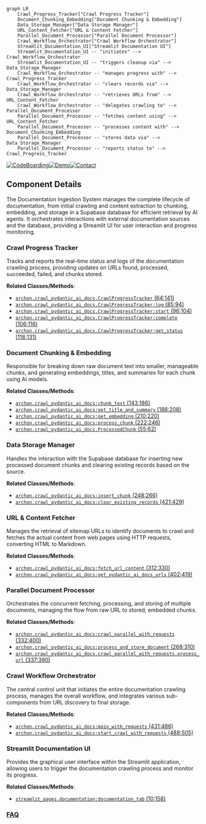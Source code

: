 ```mermaid
graph LR
    Crawl_Progress_Tracker["Crawl Progress Tracker"]
    Document_Chunking_Embedding["Document Chunking & Embedding"]
    Data_Storage_Manager["Data Storage Manager"]
    URL_Content_Fetcher["URL & Content Fetcher"]
    Parallel_Document_Processor["Parallel Document Processor"]
    Crawl_Workflow_Orchestrator["Crawl Workflow Orchestrator"]
    Streamlit_Documentation_UI["Streamlit Documentation UI"]
    Streamlit_Documentation_UI -- "initiates" --> Crawl_Workflow_Orchestrator
    Streamlit_Documentation_UI -- "triggers cleanup via" --> Data_Storage_Manager
    Crawl_Workflow_Orchestrator -- "manages progress with" --> Crawl_Progress_Tracker
    Crawl_Workflow_Orchestrator -- "clears records via" --> Data_Storage_Manager
    Crawl_Workflow_Orchestrator -- "retrieves URLs from" --> URL_Content_Fetcher
    Crawl_Workflow_Orchestrator -- "delegates crawling to" --> Parallel_Document_Processor
    Parallel_Document_Processor -- "fetches content using" --> URL_Content_Fetcher
    Parallel_Document_Processor -- "processes content with" --> Document_Chunking_Embedding
    Parallel_Document_Processor -- "stores data via" --> Data_Storage_Manager
    Parallel_Document_Processor -- "reports status to" --> Crawl_Progress_Tracker
```
[![CodeBoarding](https://img.shields.io/badge/Generated%20by-CodeBoarding-9cf?style=flat-square)](https://github.com/CodeBoarding/GeneratedOnBoardings)[![Demo](https://img.shields.io/badge/Try%20our-Demo-blue?style=flat-square)](https://www.codeboarding.org/demo)[![Contact](https://img.shields.io/badge/Contact%20us%20-%20contact@codeboarding.org-lightgrey?style=flat-square)](mailto:contact@codeboarding.org)

## Component Details

The Documentation Ingestion System manages the complete lifecycle of documentation, from initial crawling and content extraction to chunking, embedding, and storage in a Supabase database for efficient retrieval by AI agents. It orchestrates interactions with external documentation sources and the database, providing a Streamlit UI for user interaction and progress monitoring.

### Crawl Progress Tracker
Tracks and reports the real-time status and logs of the documentation crawling process, providing updates on URLs found, processed, succeeded, failed, and chunks stored.


**Related Classes/Methods**:

- <a href="https://github.com/coleam00/Archon/blob/master/iterations/v4-streamlit-ui-overhaul/archon/crawl_pydantic_ai_docs.py#L64-L141" target="_blank" rel="noopener noreferrer">`archon.crawl_pydantic_ai_docs.CrawlProgressTracker` (64:141)</a>
- <a href="https://github.com/coleam00/Archon/blob/master/iterations/v4-streamlit-ui-overhaul/archon/crawl_pydantic_ai_docs.py#L85-L94" target="_blank" rel="noopener noreferrer">`archon.crawl_pydantic_ai_docs.CrawlProgressTracker:log` (85:94)</a>
- <a href="https://github.com/coleam00/Archon/blob/master/iterations/v4-streamlit-ui-overhaul/archon/crawl_pydantic_ai_docs.py#L96-L104" target="_blank" rel="noopener noreferrer">`archon.crawl_pydantic_ai_docs.CrawlProgressTracker:start` (96:104)</a>
- <a href="https://github.com/coleam00/Archon/blob/master/iterations/v4-streamlit-ui-overhaul/archon/crawl_pydantic_ai_docs.py#L106-L116" target="_blank" rel="noopener noreferrer">`archon.crawl_pydantic_ai_docs.CrawlProgressTracker:complete` (106:116)</a>
- <a href="https://github.com/coleam00/Archon/blob/master/iterations/v4-streamlit-ui-overhaul/archon/crawl_pydantic_ai_docs.py#L118-L131" target="_blank" rel="noopener noreferrer">`archon.crawl_pydantic_ai_docs.CrawlProgressTracker:get_status` (118:131)</a>


### Document Chunking & Embedding
Responsible for breaking down raw document text into smaller, manageable chunks, and generating embeddings, titles, and summaries for each chunk using AI models.


**Related Classes/Methods**:

- <a href="https://github.com/coleam00/Archon/blob/master/iterations/v4-streamlit-ui-overhaul/archon/crawl_pydantic_ai_docs.py#L143-L186" target="_blank" rel="noopener noreferrer">`archon.crawl_pydantic_ai_docs:chunk_text` (143:186)</a>
- <a href="https://github.com/coleam00/Archon/blob/master/iterations/v4-streamlit-ui-overhaul/archon/crawl_pydantic_ai_docs.py#L188-L208" target="_blank" rel="noopener noreferrer">`archon.crawl_pydantic_ai_docs:get_title_and_summary` (188:208)</a>
- <a href="https://github.com/coleam00/Archon/blob/master/iterations/v4-streamlit-ui-overhaul/archon/crawl_pydantic_ai_docs.py#L210-L220" target="_blank" rel="noopener noreferrer">`archon.crawl_pydantic_ai_docs:get_embedding` (210:220)</a>
- <a href="https://github.com/coleam00/Archon/blob/master/iterations/v4-streamlit-ui-overhaul/archon/crawl_pydantic_ai_docs.py#L222-L246" target="_blank" rel="noopener noreferrer">`archon.crawl_pydantic_ai_docs:process_chunk` (222:246)</a>
- <a href="https://github.com/coleam00/Archon/blob/master/iterations/v4-streamlit-ui-overhaul/archon/crawl_pydantic_ai_docs.py#L55-L62" target="_blank" rel="noopener noreferrer">`archon.crawl_pydantic_ai_docs.ProcessedChunk` (55:62)</a>


### Data Storage Manager
Handles the interaction with the Supabase database for inserting new processed document chunks and clearing existing records based on the source.


**Related Classes/Methods**:

- <a href="https://github.com/coleam00/Archon/blob/master/iterations/v4-streamlit-ui-overhaul/archon/crawl_pydantic_ai_docs.py#L248-L266" target="_blank" rel="noopener noreferrer">`archon.crawl_pydantic_ai_docs:insert_chunk` (248:266)</a>
- <a href="https://github.com/coleam00/Archon/blob/master/iterations/v4-streamlit-ui-overhaul/archon/crawl_pydantic_ai_docs.py#L421-L429" target="_blank" rel="noopener noreferrer">`archon.crawl_pydantic_ai_docs:clear_existing_records` (421:429)</a>


### URL & Content Fetcher
Manages the retrieval of sitemap URLs to identify documents to crawl and fetches the actual content from web pages using HTTP requests, converting HTML to Markdown.


**Related Classes/Methods**:

- <a href="https://github.com/coleam00/Archon/blob/master/iterations/v4-streamlit-ui-overhaul/archon/crawl_pydantic_ai_docs.py#L312-L330" target="_blank" rel="noopener noreferrer">`archon.crawl_pydantic_ai_docs:fetch_url_content` (312:330)</a>
- <a href="https://github.com/coleam00/Archon/blob/master/iterations/v4-streamlit-ui-overhaul/archon/crawl_pydantic_ai_docs.py#L402-L419" target="_blank" rel="noopener noreferrer">`archon.crawl_pydantic_ai_docs:get_pydantic_ai_docs_urls` (402:419)</a>


### Parallel Document Processor
Orchestrates the concurrent fetching, processing, and storing of multiple documents, managing the flow from raw URL to stored, embedded chunks.


**Related Classes/Methods**:

- <a href="https://github.com/coleam00/Archon/blob/master/iterations/v4-streamlit-ui-overhaul/archon/crawl_pydantic_ai_docs.py#L332-L400" target="_blank" rel="noopener noreferrer">`archon.crawl_pydantic_ai_docs:crawl_parallel_with_requests` (332:400)</a>
- <a href="https://github.com/coleam00/Archon/blob/master/iterations/v4-streamlit-ui-overhaul/archon/crawl_pydantic_ai_docs.py#L268-L310" target="_blank" rel="noopener noreferrer">`archon.crawl_pydantic_ai_docs:process_and_store_document` (268:310)</a>
- <a href="https://github.com/coleam00/Archon/blob/master/iterations/v4-streamlit-ui-overhaul/archon/crawl_pydantic_ai_docs.py#L337-L390" target="_blank" rel="noopener noreferrer">`archon.crawl_pydantic_ai_docs.crawl_parallel_with_requests.process_url` (337:390)</a>


### Crawl Workflow Orchestrator
The central control unit that initiates the entire documentation crawling process, manages the overall workflow, and integrates various sub-components from URL discovery to final storage.


**Related Classes/Methods**:

- <a href="https://github.com/coleam00/Archon/blob/master/iterations/v4-streamlit-ui-overhaul/archon/crawl_pydantic_ai_docs.py#L431-L486" target="_blank" rel="noopener noreferrer">`archon.crawl_pydantic_ai_docs:main_with_requests` (431:486)</a>
- <a href="https://github.com/coleam00/Archon/blob/master/iterations/v4-streamlit-ui-overhaul/archon/crawl_pydantic_ai_docs.py#L488-L505" target="_blank" rel="noopener noreferrer">`archon.crawl_pydantic_ai_docs:start_crawl_with_requests` (488:505)</a>


### Streamlit Documentation UI
Provides the graphical user interface within the Streamlit application, allowing users to trigger the documentation crawling process and monitor its progress.


**Related Classes/Methods**:

- <a href="https://github.com/coleam00/Archon/blob/master/iterations/v5-parallel-specialized-agents/streamlit_pages/documentation.py#L10-L158" target="_blank" rel="noopener noreferrer">`streamlit_pages.documentation:documentation_tab` (10:158)</a>




### [FAQ](https://github.com/CodeBoarding/GeneratedOnBoardings/tree/main?tab=readme-ov-file#faq)
